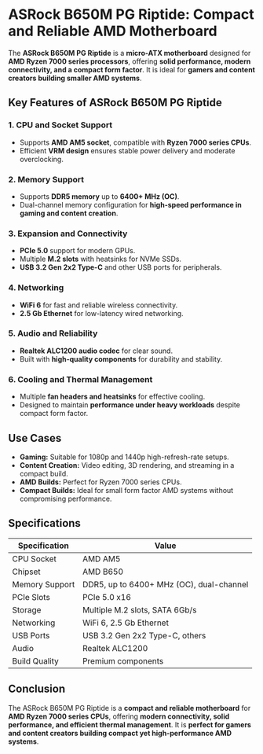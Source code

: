 # ASRock B650M PG Riptide: Compact and Reliable AMD Motherboard

The **ASRock B650M PG Riptide** is a **micro-ATX motherboard** designed for **AMD Ryzen 7000 series processors**, offering **solid performance, modern connectivity, and a compact form factor**. It is ideal for **gamers and content creators building smaller AMD systems**.

## Key Features of ASRock B650M PG Riptide

### 1. **CPU and Socket Support**

* Supports **AMD AM5 socket**, compatible with **Ryzen 7000 series CPUs**.
* Efficient **VRM design** ensures stable power delivery and moderate overclocking.

### 2. **Memory Support**

* Supports **DDR5 memory** up to **6400+ MHz (OC)**.
* Dual-channel memory configuration for **high-speed performance in gaming and content creation**.

### 3. **Expansion and Connectivity**

* **PCIe 5.0** support for modern GPUs.
* Multiple **M.2 slots** with heatsinks for NVMe SSDs.
* **USB 3.2 Gen 2x2 Type-C** and other USB ports for peripherals.

### 4. **Networking**

* **WiFi 6** for fast and reliable wireless connectivity.
* **2.5 Gb Ethernet** for low-latency wired networking.

### 5. **Audio and Reliability**

* **Realtek ALC1200 audio codec** for clear sound.
* Built with **high-quality components** for durability and stability.

### 6. **Cooling and Thermal Management**

* Multiple **fan headers and heatsinks** for effective cooling.
* Designed to maintain **performance under heavy workloads** despite compact form factor.

## Use Cases

* **Gaming:** Suitable for 1080p and 1440p high-refresh-rate setups.
* **Content Creation:** Video editing, 3D rendering, and streaming in a compact build.
* **AMD Builds:** Perfect for Ryzen 7000 series CPUs.
* **Compact Builds:** Ideal for small form factor AMD systems without compromising performance.

## Specifications

| Specification  | Value                                    |
| -------------- | ---------------------------------------- |
| CPU Socket     | AMD AM5                                  |
| Chipset        | AMD B650                                 |
| Memory Support | DDR5, up to 6400+ MHz (OC), dual-channel |
| PCIe Slots     | PCIe 5.0 x16                             |
| Storage        | Multiple M.2 slots, SATA 6Gb/s           |
| Networking     | WiFi 6, 2.5 Gb Ethernet                  |
| USB Ports      | USB 3.2 Gen 2x2 Type-C, others           |
| Audio          | Realtek ALC1200                          |
| Build Quality  | Premium components                       |

## Conclusion

The ASRock B650M PG Riptide is a **compact and reliable motherboard** for **AMD Ryzen 7000 series CPUs**, offering **modern connectivity, solid performance, and efficient thermal management**. It is **perfect for gamers and content creators building compact yet high-performance AMD systems**.

